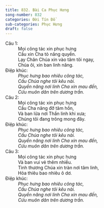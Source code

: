 ```yaml
---
title: 832. Bài Ca Phục Hưng
song-number: 832
categories: Đời Tín Đồ
sub-categories: Phục Hưng
draft: false
---
```

<dl><dt>Câu 1:</dt><dd data-verse="1">Mọi công tác xin phục hưng <br/>Cầu xin Cha tỏ năng quyền. <br/>Lạy Chân Chúa xin vào tâm tôi ngay, <br/>Chúa ôi, xin ban linh năng. </dd><dt>Điệp khúc:</dt><dd data-chorus="1"><em>Phục hưng bao nhiêu công tác, <br/>Cầu Chúa nghe tôi kêu nài. <br/>Quyền năng nơi linh Cha xin mau đến, <br/>Cứu muôn dân trên dương trần. </em></dd><dt>Câu 2:</dt><dd data-verse="2">Mọi công tác xin phục hưng <br/>Cầu Cha nâng đỡ tâm hồn, <br/>Và ban lửa nơi Thần linh khi xưa; <br/>Chúng tôi đang trông mong đây. </dd><dt>Điệp khúc:</dt><dd data-chorus="1"><em>Phục hưng bao nhiêu công tác, <br/>Cầu Chúa nghe tôi kêu nài. <br/>Quyền năng nơi linh Cha xin mau đến, <br/>Cứu muôn dân trên dương trần. </em></dd><dt>Câu 3:</dt><dd data-verse="3">Mọi công tác xin phục hưng <br/>Và ban vui vẻ thêm nhiều. <br/>Tình thương Chúa xin tràn nơi tâm linh, <br/>Hỏa thiêu bao nhiêu ô dơ. <dt>Điệp khúc:</dt><dd data-chorus="1"><em>Phục hưng bao nhiêu công tác, <br/>Cầu Chúa nghe tôi kêu nài. <br/>Quyền năng nơi linh Cha xin mau đến, <br/>Cứu muôn dân trên dương trần. </em></dd></dl>